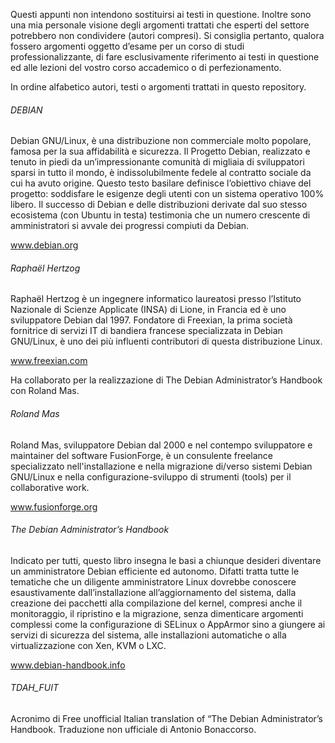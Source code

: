 Questi appunti non intendono sostituirsi ai testi in questione. Inoltre sono una mia personale visione degli argomenti trattati che esperti del settore potrebbero non condividere (autori compresi). Si consiglia pertanto, qualora fossero argomenti oggetto d’esame per un corso di studi professionalizzante, di fare esclusivamente riferimento ai testi in questione ed alle lezioni del vostro corso accademico o di perfezionamento.


In ordine alfabetico autori, testi o argomenti trattati in questo repository. 

###### DEBIAN

Debian GNU/Linux, è una distribuzione non commerciale molto popolare, famosa per la sua affidabilità e 
sicurezza. Il Progetto Debian, realizzato e tenuto in piedi da un’impressionante comunità di migliaia di 
sviluppatori sparsi in tutto il mondo, è indissolubilmente fedele al contratto sociale da cui ha avuto 
origine. Questo testo basilare definisce l’obiettivo chiave del progetto: soddisfare le esigenze degli utenti 
con un sistema operativo 100% libero. Il successo di Debian e delle distribuzioni derivate dal suo stesso 
ecosistema (con Ubuntu in testa) testimonia che un numero crescente di amministratori si avvale dei 
progressi compiuti da Debian.

www.debian.org

###### Raphaël Hertzog

Raphaël Hertzog è un ingegnere informatico laureatosi presso l’Istituto Nazionale di Scienze Applicate (INSA) di Lione, in 
Francia ed è uno sviluppatore Debian dal 1997. Fondatore di Freexian, la prima società fornitrice di servizi IT di 
bandiera francese specializzata in Debian GNU/Linux, è uno dei più influenti contributori di questa distribuzione Linux.

www.freexian.com



Ha collaborato per la realizzazione di The Debian Administrator’s Handbook con Roland Mas.  

###### Roland Mas

Roland Mas, sviluppatore Debian dal 2000 e nel contempo sviluppatore e maintainer del software FusionForge, è un consulente freelance specializzato nell'installazione e nella migrazione di/verso sistemi Debian GNU/Linux e nella configurazione-sviluppo di strumenti (tools) per il collaborative work.

www.fusionforge.org


###### The Debian Administrator’s Handbook 

Indicato per tutti, questo libro insegna le basi a chiunque desideri diventare un amministratore Debian efficiente ed autonomo. Difatti tratta tutte le tematiche che un diligente amministratore Linux dovrebbe conoscere esaustivamente dall’installazione all’aggiornamento del sistema, dalla creazione dei pacchetti alla compilazione del kernel, compresi anche il monitoraggio, il ripristino e la migrazione, senza dimenticare argomenti complessi come la configurazione di SELinux o AppArmor sino a giungere ai servizi di sicurezza del sistema, alle installazioni automatiche o alla virtualizzazione con Xen, KVM o LXC.

www.debian-handbook.info

###### TDAH_FUIT

Acronimo di Free unofficial Italian translation of “The Debian Administrator’s Handbook. Traduzione non ufficiale di Antonio Bonaccorso. 







 

 

 

 

 




 
  
 
   
 
 


